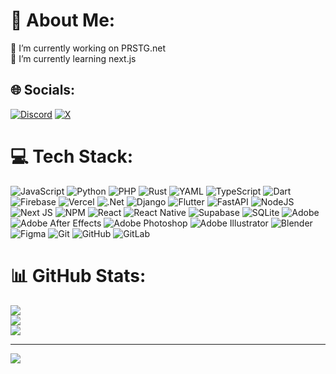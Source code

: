 # 💫 About Me:
🔭 I’m currently working on PRSTG.net<br>🌱 I’m currently learning next.js


## 🌐 Socials:
[![Discord](https://img.shields.io/badge/Discord-%237289DA.svg?logo=discord&logoColor=white)](https://discord.gg/vtU5Ssg5gv) [![X](https://img.shields.io/badge/X-black.svg?logo=X&logoColor=white)](https://x.com/TheGreatTRIXTER) 

# 💻 Tech Stack:
![JavaScript](https://img.shields.io/badge/javascript-%23323330.svg?style=flat&logo=javascript&logoColor=%23F7DF1E) ![Python](https://img.shields.io/badge/python-3670A0?style=flat&logo=python&logoColor=ffdd54) ![PHP](https://img.shields.io/badge/php-%23777BB4.svg?style=flat&logo=php&logoColor=white) ![Rust](https://img.shields.io/badge/rust-%23000000.svg?style=flat&logo=rust&logoColor=white) ![YAML](https://img.shields.io/badge/yaml-%23ffffff.svg?style=flat&logo=yaml&logoColor=151515) ![TypeScript](https://img.shields.io/badge/typescript-%23007ACC.svg?style=flat&logo=typescript&logoColor=white) ![Dart](https://img.shields.io/badge/dart-%230175C2.svg?style=flat&logo=dart&logoColor=white) ![Firebase](https://img.shields.io/badge/firebase-%23039BE5.svg?style=flat&logo=firebase) ![Vercel](https://img.shields.io/badge/vercel-%23000000.svg?style=flat&logo=vercel&logoColor=white) ![.Net](https://img.shields.io/badge/.NET-5C2D91?style=flat&logo=.net&logoColor=white) ![Django](https://img.shields.io/badge/django-%23092E20.svg?style=flat&logo=django&logoColor=white) ![Flutter](https://img.shields.io/badge/Flutter-%2302569B.svg?style=flat&logo=Flutter&logoColor=white) ![FastAPI](https://img.shields.io/badge/FastAPI-005571?style=flat&logo=fastapi) ![NodeJS](https://img.shields.io/badge/node.js-6DA55F?style=flat&logo=node.js&logoColor=white) ![Next JS](https://img.shields.io/badge/Next-black?style=flat&logo=next.js&logoColor=white) ![NPM](https://img.shields.io/badge/NPM-%23CB3837.svg?style=flat&logo=npm&logoColor=white) ![React](https://img.shields.io/badge/react-%2320232a.svg?style=flat&logo=react&logoColor=%2361DAFB) ![React Native](https://img.shields.io/badge/react_native-%2320232a.svg?style=flat&logo=react&logoColor=%2361DAFB) ![Supabase](https://img.shields.io/badge/Supabase-3ECF8E?style=flat&logo=supabase&logoColor=white) ![SQLite](https://img.shields.io/badge/sqlite-%2307405e.svg?style=flat&logo=sqlite&logoColor=white) ![Adobe](https://img.shields.io/badge/adobe-%23FF0000.svg?style=flat&logo=adobe&logoColor=white) ![Adobe After Effects](https://img.shields.io/badge/Adobe%20After%20Effects-9999FF.svg?style=flat&logo=Adobe%20After%20Effects&logoColor=white) ![Adobe Photoshop](https://img.shields.io/badge/adobe%20photoshop-%2331A8FF.svg?style=flat&logo=adobe%20photoshop&logoColor=white) ![Adobe Illustrator](https://img.shields.io/badge/adobe%20illustrator-%23FF9A00.svg?style=flat&logo=adobe%20illustrator&logoColor=white) ![Blender](https://img.shields.io/badge/blender-%23F5792A.svg?style=flat&logo=blender&logoColor=white) ![Figma](https://img.shields.io/badge/figma-%23F24E1E.svg?style=flat&logo=figma&logoColor=white) ![Git](https://img.shields.io/badge/git-%23F05033.svg?style=flat&logo=git&logoColor=white) ![GitHub](https://img.shields.io/badge/github-%23121011.svg?style=flat&logo=github&logoColor=white) ![GitLab](https://img.shields.io/badge/gitlab-%23181717.svg?style=flat&logo=gitlab&logoColor=white)
# 📊 GitHub Stats:
![](https://github-readme-stats.vercel.app/api?username=ArtinEB&theme=transparent&hide_border=true&include_all_commits=true&count_private=true)<br/>
![](https://github-readme-streak-stats.herokuapp.com/?user=ArtinEB&theme=transparent&hide_border=true)<br/>
![](https://github-readme-stats.vercel.app/api/top-langs/?username=ArtinEB&theme=transparent&hide_border=true&include_all_commits=true&count_private=true&layout=compact)

---
[![](https://visitcount.itsvg.in/api?id=ArtinEB&icon=2&color=12)](https://visitcount.itsvg.in)

<!-- Proudly created with GPRM ( https://gprm.itsvg.in ) -->
